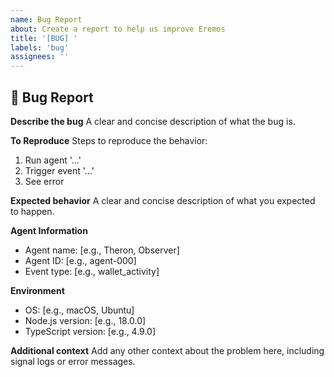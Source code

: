```yaml
---
name: Bug Report
about: Create a report to help us improve Eremos
title: '[BUG] '
labels: 'bug'
assignees: ''
---
```


## 🐛 Bug Report

**Describe the bug**
A clear and concise description of what the bug is.

**To Reproduce**
Steps to reproduce the behavior:
1. Run agent '...'
2. Trigger event '...'
3. See error

**Expected behavior**
A clear and concise description of what you expected to happen.

**Agent Information**
- Agent name: [e.g., Theron, Observer]
- Agent ID: [e.g., agent-000]
- Event type: [e.g., wallet_activity]

**Environment**
- OS: [e.g., macOS, Ubuntu]
- Node.js version: [e.g., 18.0.0]
- TypeScript version: [e.g., 4.9.0]

**Additional context**
Add any other context about the problem here, including signal logs or error messages.
